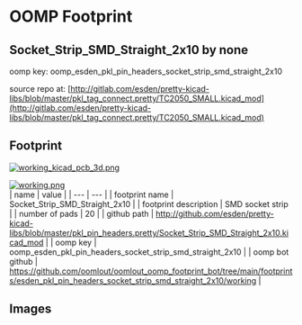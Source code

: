 # OOMP Footprint  
## Socket_Strip_SMD_Straight_2x10  by none  
  
oomp key: oomp_esden_pkl_pin_headers_socket_strip_smd_straight_2x10  
  
source repo at: [http://gitlab.com/esden/pretty-kicad-libs/blob/master/pkl_tag_connect.pretty/TC2050_SMALL.kicad_mod](http://gitlab.com/esden/pretty-kicad-libs/blob/master/pkl_tag_connect.pretty/TC2050_SMALL.kicad_mod)  
## Footprint  
  
[![working_kicad_pcb_3d.png](working_kicad_pcb_3d_600.png)](working_kicad_pcb_3d.png)  
  
[![working.png](working_600.png)](working.png)  
| name | value | 
| --- | --- | 
| footprint name | Socket_Strip_SMD_Straight_2x10 | 
| footprint description | SMD socket strip | 
| number of pads | 20 | 
| github path | http://github.com/esden/pretty-kicad-libs/blob/master/pkl_pin_headers.pretty/Socket_Strip_SMD_Straight_2x10.kicad_mod | 
| oomp key | oomp_esden_pkl_pin_headers_socket_strip_smd_straight_2x10 | 
| oomp bot github | https://github.com/oomlout/oomlout_oomp_footprint_bot/tree/main/footprints/esden_pkl_pin_headers_socket_strip_smd_straight_2x10/working | 
## Images  
